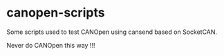 # canopen-scripts
Some scripts used to test CANOpen using cansend based on SocketCAN.

Never do CANOpen this way !!!
